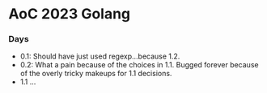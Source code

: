 # AoC 2023 Golang


### Days

  * 0.1: Should have just used regexp...because 1.2.
  * 0.2: What a pain because of the choices in 1.1. Bugged forever because of the overly tricky makeups for 1.1 decisions.
  * 1.1 ...
